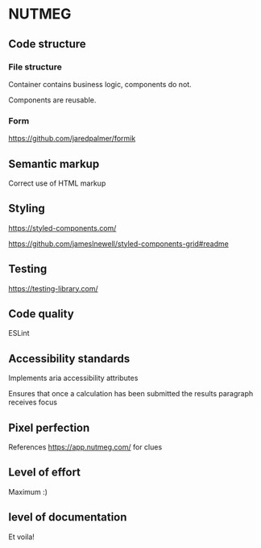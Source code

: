 # NUTMEG

## Code structure
### File structure
Container contains business logic, components do not.

Components are reusable.

### Form
https://github.com/jaredpalmer/formik

  
## Semantic markup
Correct use of HTML markup

## Styling
https://styled-components.com/

https://github.com/jameslnewell/styled-components-grid#readme

## Testing
https://testing-library.com/

## Code quality
ESLint

## Accessibility standards
Implements aria accessibility attributes

Ensures that once a calculation has been submitted the results paragraph receives focus

## Pixel perfection
References https://app.nutmeg.com/ for clues

## Level of effort
Maximum :)

## level of documentation
Et voila!

